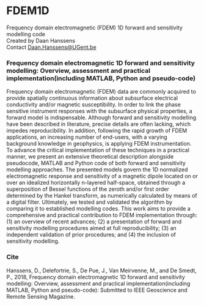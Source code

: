 # FDEM1D
Frequency domain electromagnetic (FDEM) 1D forward and sensitivity modelling code  
Created by Daan Hanssens  
Contact Daan.Hanssens@UGent.be  



### Frequency domain electromagnetic 1D forward and sensitivity modelling: Overview, assessment and practical implementation(including MATLAB, Python and pseudo-code)
Frequency domain electromagnetic (FDEM) data are commonly acquired to provide spatially continuous information about subsurface electrical conductivity and/or magnetic susceptibility. In order to link the phase sensitive instrument responses with the subsurface physical properties, a forward model is indispensable. Although forward and sensitivity modelling have been described in literature, precise details are often lacking, which impedes reproducibility. In addition, following the rapid growth of FDEM applications, an increasing number of end-users, with a varying background knowledge in geophysics, is applying FDEM instrumentation. To advance the critical implementation of these techniques in a practical manner, we present an extensive theoretical description alongside pseudocode, MATLAB and Python code of both forward and sensitivity modelling approaches. The presented models govern the 1D normalized electromagnetic response and sensitivity of a magnetic dipole located on or over an idealized horizontally n-layered half-space, obtained through a superposition of Bessel functions of the zeroth and/or first order determined by the Hankel transform, as numerically calculated by means of a digital filter. Ultimately, we tested and validated the algorithm by comparing it to established modelling codes. This work aims to provide a comprehensive and practical contribution to FDEM implementation through: (1) an overview of recent advances; (2) a presentation of forward and sensitivity modelling procedures aimed at full reproducibility; (3) an independent validation of prior procedures; and (4) the inclusion of sensitivity modelling.

### Cite
Hanssens, D., Delefortrie, S., De Pue, J., Van Meirvenne, M., and De Smedt, P., 2018,
Frequency domain electromagnetic 1D forward and sensitivity modelling: Overview,
assessment and practical implementation(including MATLAB, Python and pseudo-code):
Submitted to IEEE Geoscience and Remote Sensing Magazine.
